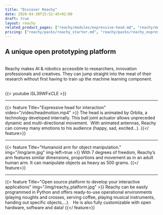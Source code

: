 ```yaml
---
title: "Discover Reachy"
date: 2020-03-30T15:52:45+02:00
draft: true
layout: reachy
related_product_pages: ["reachy/modules/expressive-head.md", "reachy/modules/chest.md", "reachy/modules/bioinspired-arm.md", "reachy/modules/gripper.md", "reachy/modules/humanoid-hand.md"]
pricing: ["reachy/packs/reachy_starter.md", "reachy/packs/reachy_expressive.md", "reachy/packs/reachy_advanced.md"]
---
```


## A unique open prototyping platform
<br>
Reachy makes AI & robotics accessible to researchers, innovation professionals and creatives.
They can jump straight into the meat of their research without first having to train up the machine learning component.<br>
<br>


{{< youtube iSL39WFxCLE >}}




---

{{< feature Title="Expressive head for interaction"  video="/video/headmotion.mp4" >}}
The head is animated by Orbita, a technology developed internally. This ball joint actuator allows unpreceded dynamic and multi-directional movement.  With animated antennas, Reachy can convey many emotions to his audience (happy, sad, excited...).
{{</ feature>}}

---

{{< feature Title="Humanoid arm for object manipulation."  img="/img/arm.jpg" img-left=true >}}
With 7 degrees of freedom, Reachy’s arm features similar dimensions, proportions and movement as in an adult human arm. It can manipulate objects as heavy as 500 grams.
{{</ feature>}}

---

{{< feature Title="Open source platform to develop your interactive applications"  img="/img/reachy_platform.jpg"  >}}
Reachy can be easily programmed in Python and offers ready-to-use operational environments (playing noughts and crosses, serving coffee, playing musical instruments, handing out specific objects,...).   He is also fully customizable with open hardware, software and data!
{{</ feature>}}